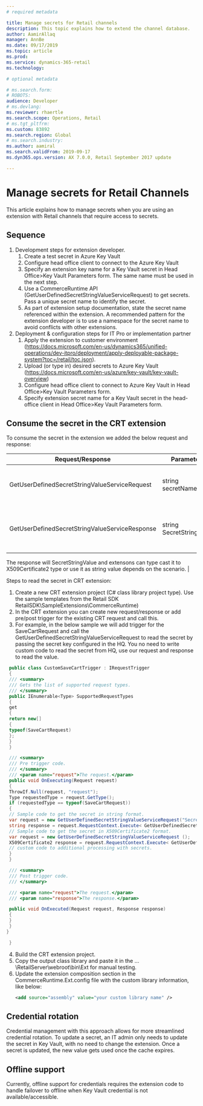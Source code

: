 ```yaml
---
# required metadata

title: Manage secrets for Retail channels
description: This topic explains how to extend the channel database.
author: AamirAllaq
manager: AnnBe
ms.date: 09/17/2019
ms.topic: article
ms.prod:
ms.service: dynamics-365-retail
ms.technology:

# optional metadata

# ms.search.form:
# ROBOTS:
audience: Developer
# ms.devlang:
ms.reviewer: rhaertle
ms.search.scope: Operations, Retail
# ms.tgt_pltfrm:
ms.custom: 83892
ms.search.region: Global
# ms.search.industry:
ms.author: aamiral
ms.search.validFrom: 2019-09-17
ms.dyn365.ops.version: AX 7.0.0, Retail September 2017 update

---
```


# Manage secrets for Retail Channels

This article explains how to manage secrets when you are using an extension with Retail channels that require access to secrets. 

## Sequence

1. Development steps for extension developer.
    1. Create a test secret in Azure Key Vault
    2. Configure head office client to connect to the Azure Key Vault
    3. Specify an extension key name for a Key Vault secret in Head Office>Key Vault Parameters form. The same name must be used in the next step.
    4. Use a CommerceRuntime API (GetUserDefinedSecretStringValueServiceRequest) to get secrets. Pass a unique secret name to identify the secret.  
    5.  As part of extension setup documentation, state the secret name referenced within the extension. A recommended pattern for the extension developer is to use a namespace for the secret name to avoid conflicts with other extensions.
2.	Deployment & configuration steps for IT Pro or implementation partner
    1. Apply the extension to customer environment (https://docs.microsoft.com/en-us/dynamics365/unified-operations/dev-itpro/deployment/apply-deployable-package-system?toc=/retail/toc.json).
    2. Upload (or type in) desired secrets to Azure Key Vault (https://docs.microsoft.com/en-us/azure/key-vault/key-vault-overview)
    3. Configure head office client to connect to Azure Key Vault in Head Office>Key Vault Parameters form.
    4. Specify extension secret name for a Key Vault secret in the head-office client in Head Office>Key Vault Parameters form.

## Consume the secret in the CRT extension

To consume the secret in the extension we added the below request and response:

| Request/Response                               | Parameters               | Description                                                                                                                                    |
|------------------------------------------------|--------------------------|------------------------------------------------------------------------------------------------------------------------------------------------|
| GetUserDefinedSecretStringValueServiceRequest  | string secretName        | Request class for getting user defined secrets from headquarters.                                                                              |
| GetUserDefinedSecretStringValueServiceResponse | string SecretStringValue | Response class for getting user defined secrets from headquarters.                                                                             
                                                                                                                                                   
   The response will SecretStringValue and extensons can type cast it to X509Certificate2 type or use it as string value depends on the scenario.  |

Steps to read the secret in CRT extension:

1.  Create a new CRT extension project (C# class library project type). Use the sample templates from the Retail SDK RetailSDK\\SampleExtensions\\CommerceRuntime)
2.  In the CRT extension you can create new request/response or add pre/post trigger for the existing CRT request and call this.
3.  For example, in the below sample we will add trigger for the SaveCartRequest and call the GetUserDefinedSecretStringValueServiceRequest to read the secret by passing the secret key configured in the HQ. You no need to write custom code to read the secret from HQ, use our request and response to read the value.

```csharp
 public class CustomSaveCartTrigger : IRequestTrigger
 {
 /// <summary>
 /// Gets the list of supported request types.
 /// </summary>
 public IEnumerable<Type> SupportedRequestTypes
 {
 get
 {
 return new[]
 {
 typeof(SaveCartRequest)
 };
 }
 }

 /// <summary>
 /// Pre trigger code.
 /// </summary>
 /// <param name="request">The request.</param>
 public void OnExecuting(Request request)
 {
 ThrowIf.Null(request, "request");
 Type requestedType = request.GetType();
 if (requestedType == typeof(SaveCartRequest))
 {
 // Sample code to get the secret in string format.
 var request = new GetUserDefinedSecretStringValueServiceRequest("SecretName");
 string response = request.RequestContext.Execute< GetUserDefinedSecretStringValueServiceResponse>(request).SecretStringValue;
 // Sample code to get the secret in X509Certificate2 format.
 var request = new GetUserDefinedSecretStringValueServiceRequest ();
 X509Certificate2 response = request.RequestContext.Execute< GetUserDefinedSecretStringValueServiceRequest >(request).Certificate;
 // custom code to additional processing with secrets.
 }
 }

 /// <summary>
 /// Post trigger code.
 /// </summary>

 /// <param name="request">The request.</param>
 /// <param name="response">The response.</param>

 public void OnExecuted(Request request, Response response)
 {
 }
 }
}

 }
 ```
4. Build the CRT extension project.
5. Copy the output class library and paste it in the …\\RetailServer\\webroot\\bin\\Ext for manual testing.
6. Update the extension composition section in the CommerceRuntime.Ext.config file with the custom library information, like below:
    ```Xml
    <add source="assembly" value="your custom library name" />
    ```

## Credential rotation
Credential management with this approach allows for more streamlined credential rotation. To update a secret, an IT admin only needs to update the secret in Key Vault, with no need to change the extension. Once a secret is updated, the new value gets used once the cache expires.

## Offline support
Currently, offline support for credentials requires the extension code to handle failover to offline when Key Vault credential is not available/accessible.
